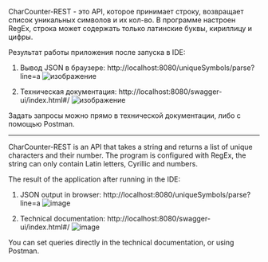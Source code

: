 CharCounter-REST - это API, которое принимает строку, возвращает список уникальных символов и их кол-во.
В программе настроен RegEx, строка может содержать только латинские буквы, кириллицу и цифры.

Результат работы приложения после запуска в IDE:

  1. Вывод JSON в браузере:
    http://localhost:8080/uniqueSymbols/parse?line=a
    ![изображение](https://github.com/AlekseiArtiushenko/CharCounter-REST/assets/149330425/0df8b5aa-d092-45ab-a2e5-e6aa9a2d800f)

  2. Техническая документация:
    http://localhost:8080/swagger-ui/index.html#/
    ![изображение](https://github.com/AlekseiArtiushenko/CharCounter-REST/assets/149330425/23b7c331-165f-4860-8cac-38b5999f06d7)

  Задать запросы можно прямо в технической документации, либо с помощью Postman.
_____________________________________________________________________________________________

CharCounter-REST is an API that takes a string and returns a list of unique characters and their number.
The program is configured with RegEx, the string can only contain Latin letters, Cyrillic and numbers.

The result of the application after running in the IDE:

  1. JSON output in browser:
    http://localhost:8080/uniqueSymbols/parse?line=a
    ![image](https://github.com/AlekseiArtiushenko/CharCounter-REST/assets/149330425/0df8b5aa-d092-45ab-a2e5-e6aa9a2d800f)

  2. Technical documentation:
    http://localhost:8080/swagger-ui/index.html#/
    ![image](https://github.com/AlekseiArtiushenko/CharCounter-REST/assets/149330425/23b7c331-165f-4860-8cac-38b5999f06d7)

  You can set queries directly in the technical documentation, or using Postman.
  
